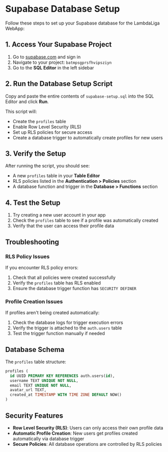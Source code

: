 # Supabase Database Setup

Follow these steps to set up your Supabase database for the LambdaLiga WebApp:

## 1. Access Your Supabase Project

1. Go to [supabase.com](https://supabase.com) and sign in
2. Navigate to your project: `batmpsgprsfhvipsziyn`
3. Go to the **SQL Editor** in the left sidebar

## 2. Run the Database Setup Script

Copy and paste the entire contents of `supabase-setup.sql` into the SQL Editor and click **Run**.

This script will:
- Create the `profiles` table
- Enable Row Level Security (RLS)
- Set up RLS policies for secure access
- Create a database trigger to automatically create profiles for new users

## 3. Verify the Setup

After running the script, you should see:
- A new `profiles` table in your **Table Editor**
- RLS policies listed in the **Authentication > Policies** section
- A database function and trigger in the **Database > Functions** section

## 4. Test the Setup

1. Try creating a new user account in your app
2. Check the `profiles` table to see if a profile was automatically created
3. Verify that the user can access their profile data

## Troubleshooting

### RLS Policy Issues
If you encounter RLS policy errors:
1. Check that all policies were created successfully
2. Verify the `profiles` table has RLS enabled
3. Ensure the database trigger function has `SECURITY DEFINER`

### Profile Creation Issues
If profiles aren't being created automatically:
1. Check the database logs for trigger execution errors
2. Verify the trigger is attached to the `auth.users` table
3. Test the trigger function manually if needed

## Database Schema

The `profiles` table structure:
```sql
profiles (
  id UUID PRIMARY KEY REFERENCES auth.users(id),
  username TEXT UNIQUE NOT NULL,
  email TEXT UNIQUE NOT NULL,
  avatar_url TEXT,
  created_at TIMESTAMP WITH TIME ZONE DEFAULT NOW()
)
```

## Security Features

- **Row Level Security (RLS)**: Users can only access their own profile data
- **Automatic Profile Creation**: New users get profiles created automatically via database trigger
- **Secure Policies**: All database operations are controlled by RLS policies 